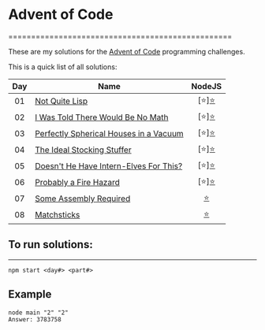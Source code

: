 # Advent of Code
=================================================

These are my solutions for the [Advent of Code](http://adventofcode.com) programming challenges.

This is a quick list of all solutions:


| Day | Name                                        | NodeJS
|:---:| ------------------------------------------- |:--------------------------:|
| 01  | [Not Quite Lisp][1]                         | [:star:][:star:](./day01/solution.js) |
| 02  | [I Was Told There Would Be No Math][2]      | [:star:][:star:](./day02/solution.js) |
| 03  | [Perfectly Spherical Houses in a Vacuum][3] | [:star:][:star:](./day03/solution.js) |
| 04  | [The Ideal Stocking Stuffer][4]             | [:star:][:star:](./day04/solution.js) |
| 05  | [Doesn't He Have Intern-Elves For This?][5] | [:star:][:star:](./day05/solution.js) |
| 06  | [Probably a Fire Hazard][6]                 | [:star:][:star:](./day06/solution.js) |
| 07  | [Some Assembly Required][7]                 | [:star:](./day07/solution.js) |
| 08  | [Matchsticks][8]                            | [:star:](./day08/solution.js) |


[1]: http://adventofcode.com/day/1
[2]: http://adventofcode.com/day/2
[3]: http://adventofcode.com/day/3
[4]: http://adventofcode.com/day/4
[5]: http://adventofcode.com/day/5
[6]: http://adventofcode.com/day/6
[7]: http://adventofcode.com/day/7
[8]: http://adventofcode.com/day/8

## To run solutions:
------
`npm start <day#> <part#>`

Example
-------
```
node main "2" "2"
Answer: 3783758
```
